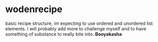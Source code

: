 # wodenrecipe
basic recipe structure, im expecting to use ordered and unordered list elements.  I will probably add more to challenge myself and to have something of substance to really bite into.
<strong>Booyakasha</strong>
